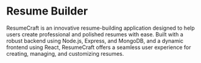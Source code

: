 # Resume Builder
 ResumeCraft is an innovative resume-building application designed to help users create professional and polished resumes with ease. Built with a robust backend using Node.js, Express, and MongoDB, and a dynamic frontend using React, ResumeCraft offers a seamless user experience for creating, managing, and customizing resumes.
